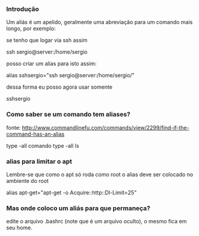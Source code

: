 ### Introdução
Um aliás é um apelido, geralmente uma abreviação para um comando
mais longo, por exemplo:

se tenho que logar via ssh assim

   ssh sergio@server:/home/sergio

posso criar um alias para isto assim:

  alias sshsergio="ssh sergio@server:/home/sergio/"

dessa forma eu posso agora usar somente

  sshsergio

### Como saber se um comando tem aliases?
fonte: http://www.commandlinefu.com/commands/view/2299/find-if-the-command-has-an-alias

type -all comando
type -all ls

### alias para limitar o apt
Lembre-se que como o apt só roda como root o alias deve ser colocado
no ambiente do root

alias apt-get="apt-get -o Acquire::http::Dl-Limit=25"


### Mas onde coloco um aliás para que permaneça?
edite o arquivo .bashrc (note que é um arquivo oculto), o mesmo
fica em seu home.